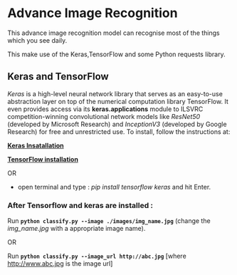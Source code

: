 # Advance Image Recognition

This advance image recognition model can recognise most of the things which you see daily.

This make use of the Keras,TensorFlow and some Python requests library.

## Keras and TensorFlow

_Keras_ is a high-level neural network library that serves as an easy-to-use abstraction layer on top of the numerical computation library TensorFlow. It even provides access via its **keras.applications** module to ILSVRC competition-winning convolutional network models like _ResNet50_ (developed by Microsoft Research) and _InceptionV3_ (developed by Google Research) for free and unrestricted use. To install, follow the instructions at:

[**Keras Insatallation**](https://keras.io/#installation)

[**TensorFlow installation**](https://www.tensorflow.org/install/)
  
OR

* open terminal and type : _pip install tensorflow keras_ and hit Enter.                     
                     
### After Tensorflow and keras are installed :
Run **`python classify.py --image ./images/img_name.jpg`** (change the _img_name.jpg_ with a appropriate image name).

OR

Run **`python classify.py --image_url http://abc.jpg`** \[where http://www.abc.jpg is the image url]
